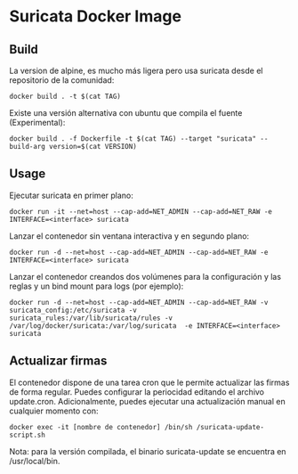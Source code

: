 # Suricata Docker Image

## Build

La version de alpine, es mucho más ligera pero usa suricata desde el repositorio de la comunidad:
	
	docker build . -t $(cat TAG)

Existe una versión alternativa con ubuntu que compila el fuente (Experimental):

	docker build . -f Dockerfile -t $(cat TAG) --target "suricata" --build-arg version=$(cat VERSION)

## Usage

Ejecutar suricata en primer plano:

	docker run -it --net=host --cap-add=NET_ADMIN --cap-add=NET_RAW -e INTERFACE=<interface> suricata

Lanzar el contenedor sin ventana interactiva y en segundo plano:

	docker run -d --net=host --cap-add=NET_ADMIN --cap-add=NET_RAW -e INTERFACE=<interface> suricata

Lanzar el contenedor creandos dos volúmenes para la configuración y las reglas y un bind mount para logs (por ejemplo):

	docker run -d --net=host --cap-add=NET_ADMIN --cap-add=NET_RAW -v suricata_config:/etc/suricata -v suricata_rules:/var/lib/suricata/rules -v /var/log/docker/suricata:/var/log/suricata  -e INTERFACE=<interface> suricata

## Actualizar firmas

El contenedor dispone de una tarea cron que le permite actualizar las firmas de forma regular. Puedes configurar la periocidad editando el archivo update.cron. Adicionalmente, puedes ejecutar una actualización manual en cualquier momento con:

	docker exec -it [nombre de contenedor] /bin/sh /suricata-update-script.sh

Nota: para la versión compilada, el binario suricata-update se encuentra en /usr/local/bin.